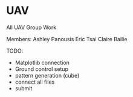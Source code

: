 # UAV
All UAV Group Work

Members:
Ashley Panousis
Eric Tsai
Claire Bailie

TODO:
- Matplotlib connection
- Ground control setup
- pattern generation (cube)
- connect all files
- submit
